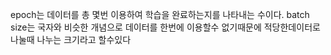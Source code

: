 epoch는 데이터를 총 몇번 이용하여 학습을 완료하는지를 나타내는 수이다.
batch size는 국자와 비슷한 개념으로 데이터를 한번에 이용할수 없기때문에 적당한데이터로 나눌때 나누는 크기라고 할수있다
